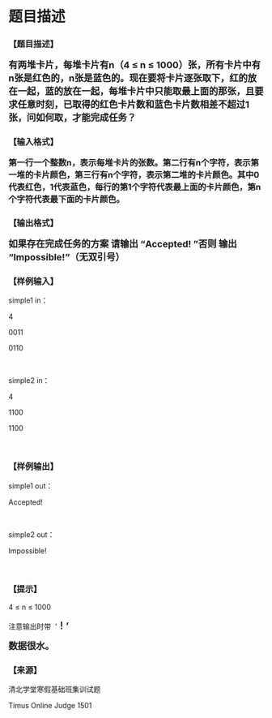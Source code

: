 # 题目描述


<h3>
【题目描述】
</h3>
<p>
<strong><span style="font-size:18px;">有两堆卡片，每堆卡片有n（4 ≤ n ≤ 1000）张，所有卡片中有n张是红色的，n张是蓝色的。现在要将卡片逐张取下，红的放在一起，蓝的放在一起，每堆卡片中只能取最上面的那张，且要求任意时刻，已取得的红色卡片数和蓝色卡片数相差不超过1张，问如何取，才能完成任务？</span></strong> 
</p>
<h3>
【输入格式】
<p>
第一行一个整数n，表示每堆卡片的张数。第二行有n个字符，表示第一堆的卡片颜色，第三行有n个字符，表示第二堆的卡片颜色。其中0代表红色，1代表蓝色，每行的第1个字符代表最上面的卡片颜色，第n个字符代表最下面的卡片颜色。
</p>
</h3>
<h3>
【输出格式】
</h3>
<p>
<strong><span style="font-size:18px;">如果存在完成任务的方案 请输出 “Accepted! ”否则 输出 “Impossible!”（无双引号）</span></strong><strong><span style="font-size:18px;"></span></strong> 
</p>
<h3>
【样例输入】
</h3>
<p>
simple1 in：
</p>
<p>
4
</p>
<p>
0011
</p>
<p>
0110
</p>
<p>
<br/>
</p>
<p>
simple2 in：
</p>
<p>
4
</p>
<p>
1100
</p>
<p>
1100
</p>
<br/>
<h3>
【样例输出】
</h3>
<p>
simple1 out：
</p>
<p>
Accepted!
</p>
<p>
<br/>
</p>
<p>
simple2 out：
</p>
<p>
Impossible!
</p>
<br/>
<h3>
【提示】
</h3>
<p>
4 ≤ n ≤ 1000
</p>
<p>
注意输出时带  ‘<strong><span style="font-size:18px;">！’</span></strong> 
</p>
<p>
<strong><span style="font-size:18px;">数据很水。</span></strong> 
</p>
<h3>
【来源】
</h3>
<p>
清北学堂寒假基础班集训试题
</p>
<p>
Timus Online Judge 1501
</p>
